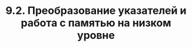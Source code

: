 ---
title: '9.2. Преобразование указателей и работа с памятью на низком уровне'
metaTitle: '9.2. Преобразование указателей и работа с памятью на низком уровне'
metaDescription: '9.2. Преобразование указателей и работа с памятью на низком уровне'
---